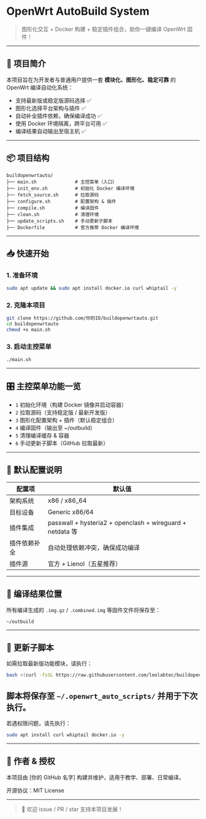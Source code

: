 # OpenWrt AutoBuild System

> 图形化交互 + Docker 构建 + 稳定插件组合，助你一键编译 OpenWrt 固件！

---

## 🚀 项目简介

本项目旨在为开发者与普通用户提供一套 **模块化、图形化、稳定可靠** 的 OpenWrt 编译自动化系统：

- 支持最新版或稳定版源码选择 ✅
- 图形化选择平台架构与插件 ✅
- 自动补全插件依赖，确保编译成功 ✅
- 使用 Docker 环境隔离，跨平台可用 ✅
- 编译结果自动输出至宿主机 ✅

---

## 📦 项目结构

```
buildopenwrtauto/
├── main.sh              # 主控菜单（入口）
├── init_env.sh          # 初始化 Docker 编译环境
├── fetch_source.sh      # 拉取源码
├── configure.sh         # 配置架构 & 插件
├── compile.sh           # 编译固件
├── clean.sh             # 清理环境
├── update_scripts.sh    # 手动更新子脚本
├── Dockerfile           # 官方推荐 Docker 编译环境
```

---

## 📥 快速开始

### 1. 准备环境
```bash
sudo apt update && sudo apt install docker.io curl whiptail -y
```

### 2. 克隆本项目
```bash
git clone https://github.com/你的ID/buildopenwrtauto.git
cd buildopenwrtauto
chmod +x main.sh
```

### 3. 启动主控菜单
```bash
./main.sh
```

---

## 🎛 主控菜单功能一览

- `1` 初始化环境（构建 Docker 镜像并启动容器）
- `2` 拉取源码（支持稳定版 / 最新开发版）
- `3` 图形化配置架构 + 插件（默认稳定组合）
- `4` 编译固件（输出至 ~/outbuild）
- `5` 清理编译缓存 & 容器
- `6` 手动更新子脚本（GitHub 拉取最新）

---

## 🧱 默认配置说明

| 配置项         | 默认值               |
|----------------|----------------------|
| 架构系统       | x86 / x86_64         |
| 目标设备       | Generic x86/64       |
| 插件集成       | passwall + hysteria2 + openclash + wireguard + netdata 等 |
| 插件依赖补全   | 自动处理依赖冲突，确保成功编译 |
| 插件源         | 官方 + Lienol（五星推荐）|

---

## 📁 编译结果位置

所有编译生成的 `.img.gz` / `.combined.img` 等固件文件将保存至：
```
~/outbuild
```

---

## 🔄 更新子脚本

如需拉取最新版功能模块，请执行：
```bash
bash <(curl -fsSL https://raw.githubusercontent.com/leolabtec/buildopenwrtauto/refs/heads/main/main.sh)
```
脚本将保存至 `~/.openwrt_auto_scripts/` 并用于下次执行。
--------
若遇权限问题，请先执行：
```sh
sudo apt install curl whiptail docker.io -y
```
---

## 👤 作者 & 授权

本项目由 [你的 GitHub 名字] 构建并维护，适用于教学、部署、日常编译。

开源协议：MIT License

---

> 📮 欢迎 issue / PR / star 支持本项目发展！

